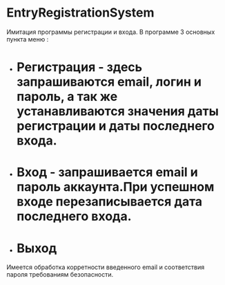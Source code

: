 # EntryRegistrationSystem

Имитация программы регистрации и входа.
В программе 3 основных пункта меню :
  - # Регистрация - здесь запрашиваются email, логин и пароль, а так же устанавливаются значения даты регистрации и даты последнего входа.
  - # Вход - запрашивается email и пароль аккаунта.При успешном входе перезаписывается дата последнего входа.
  - # Выход

Имеется обработка корретности введенного email и соответствия пароля требованиям безопасности.
